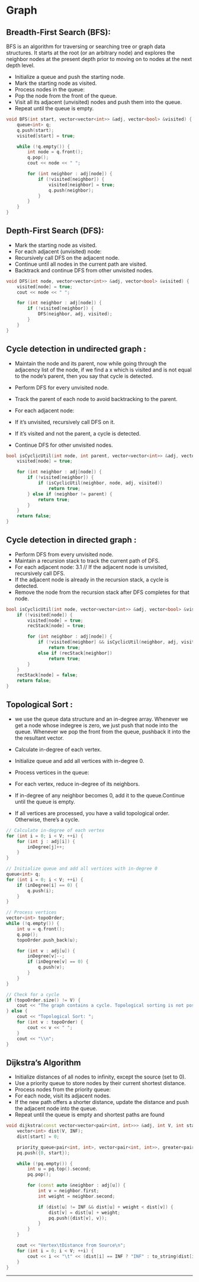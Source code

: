 # Graph

## Breadth-First Search (BFS):

BFS is an algorithm for traversing or searching tree or graph data structures. It starts at the root (or an arbitrary node) and explores the neighbor nodes at the present depth prior to moving on to nodes at the next depth level.

- Initialize a queue and push the starting node.
- Mark the starting node as visited.
- Process nodes in the queue:
- Pop the node from the front of the queue.
- Visit all its adjacent (unvisited) nodes and push them into the queue.
- Repeat until the queue is empty.

```cpp
void BFS(int start, vector<vector<int>> &adj, vector<bool> &visited) {
    queue<int> q;
    q.push(start);
    visited[start] = true;

    while (!q.empty()) {
        int node = q.front();
        q.pop();
        cout << node << " ";

        for (int neighbor : adj[node]) {
            if (!visited[neighbor]) {
                visited[neighbor] = true;
                q.push(neighbor);
            }
        }
    }
}
```

## Depth-First Search (DFS):

- Mark the starting node as visited.
- For each adjacent (unvisited) node:
- Recursively call DFS on the adjacent node.
- Continue until all nodes in the current path are visited.
- Backtrack and continue DFS from other unvisited nodes.

```cpp
void DFS(int node, vector<vector<int>> &adj, vector<bool> &visited) {
    visited[node] = true;
    cout << node << " ";

    for (int neighbor : adj[node]) {
        if (!visited[neighbor]) {
            DFS(neighbor, adj, visited);
        }
    }
}
```

## Cycle detection in undirected graph :

- Maintain the node and its parent, now while going through the adjacency list of the node, if we find a x which is visited and is not equal to the node’s parent, then you say that cycle is detected.

- Perform DFS for every unvisited node.
- Track the parent of each node to avoid backtracking to the parent.
- For each adjacent node:
- If it’s unvisited, recursively call DFS on it.
- If it’s visited and not the parent, a cycle is detected.
- Continue DFS for other unvisited nodes.

```cpp
bool isCyclicUtil(int node, int parent, vector<vector<int>> &adj, vector<bool> &visited) {
    visited[node] = true;

    for (int neighbor : adj[node]) {
        if (!visited[neighbor]) {
            if (isCyclicUtil(neighbor, node, adj, visited))
                return true;
        } else if (neighbor != parent) {
            return true;
        }
    }
    return false;
}
```

## Cycle detection in directed graph :

- Perform DFS from every unvisited node.
- Maintain a recursion stack to track the current path of DFS.
- For each adjacent node: 3.1 // If the adjacent node is unvisited, recursively call DFS.
- If the adjacent node is already in the recursion stack, a cycle is detected.
- Remove the node from the recursion stack after DFS completes for that node.

```cpp
bool isCyclicUtil(int node, vector<vector<int>> &adj, vector<bool> &visited, vector<bool> &recStack) {
    if (!visited[node]) {
        visited[node] = true;
        recStack[node] = true;

        for (int neighbor : adj[node]) {
            if (!visited[neighbor] && isCyclicUtil(neighbor, adj, visited, recStack))
                return true;
            else if (recStack[neighbor])
                return true;
        }
    }
    recStack[node] = false;
    return false;
}
```

## Topological Sort :

- we use the queue data structure and an in-degree array. Whenever we get a node whose indegree is zero, we just push that node into the queue. Whenever we pop the front from the queue, pushback it into the the resultant vector.

- Calculate in-degree of each vertex.
- Initialize queue and add all vertices with in-degree 0.
- Process vertices in the queue:
- For each vertex, reduce in-degree of its neighbors.
- If in-degree of any neighbor becomes 0, add it to the queue.Continue until the queue is empty.
- If all vertices are processed, you have a valid topological order. Otherwise, there’s a cycle.

```cpp
// Calculate in-degree of each vertex
for (int i = 0; i < V; ++i) {
    for (int j : adj[i]) {
        inDegree[j]++;
    }
}

// Initialize queue and add all vertices with in-degree 0
queue<int> q;
for (int i = 0; i < V; ++i) {
    if (inDegree[i] == 0) {
        q.push(i);
    }
}

// Process vertices
vector<int> topoOrder;
while (!q.empty()) {
    int u = q.front();
    q.pop();
    topoOrder.push_back(u);

    for (int v : adj[u]) {
        inDegree[v]--;
        if (inDegree[v] == 0) {
            q.push(v);
        }
    }
}

// Check for a cycle
if (topoOrder.size() != V) {
    cout << "The graph contains a cycle. Topological sorting is not possible.\\n";
} else {
    cout << "Topological Sort: ";
    for (int v : topoOrder) {
        cout << v << " ";
    }
    cout << "\\n";
}
```

## Dijkstra’s Algorithm

- Initialize distances of all nodes to infinity, except the source (set to 0).
- Use a priority queue to store nodes by their current shortest distance.
- Process nodes from the priority queue:
- For each node, visit its adjacent nodes.
- If the new path offers a shorter distance, update the distance and push the adjacent node into the queue.
- Repeat until the queue is empty and shortest paths are found

```cpp
void dijkstra(const vector<vector<pair<int, int>>> &adj, int V, int start) {
    vector<int> dist(V, INF);
    dist[start] = 0;

    priority_queue<pair<int, int>, vector<pair<int, int>>, greater<pair<int, int>>> pq;
    pq.push({0, start});

    while (!pq.empty()) {
        int u = pq.top().second;
        pq.pop();

        for (const auto &neighbor : adj[u]) {
            int v = neighbor.first;
            int weight = neighbor.second;

            if (dist[u] != INF && dist[u] + weight < dist[v]) {
                dist[v] = dist[u] + weight;
                pq.push({dist[v], v});
            }
        }
    }

    cout << "Vertex\tDistance from Source\n";
    for (int i = 0; i < V; ++i) {
        cout << i << "\t" << (dist[i] == INF ? "INF" : to_string(dist[i])) << "\n";
    }
}

```

---

